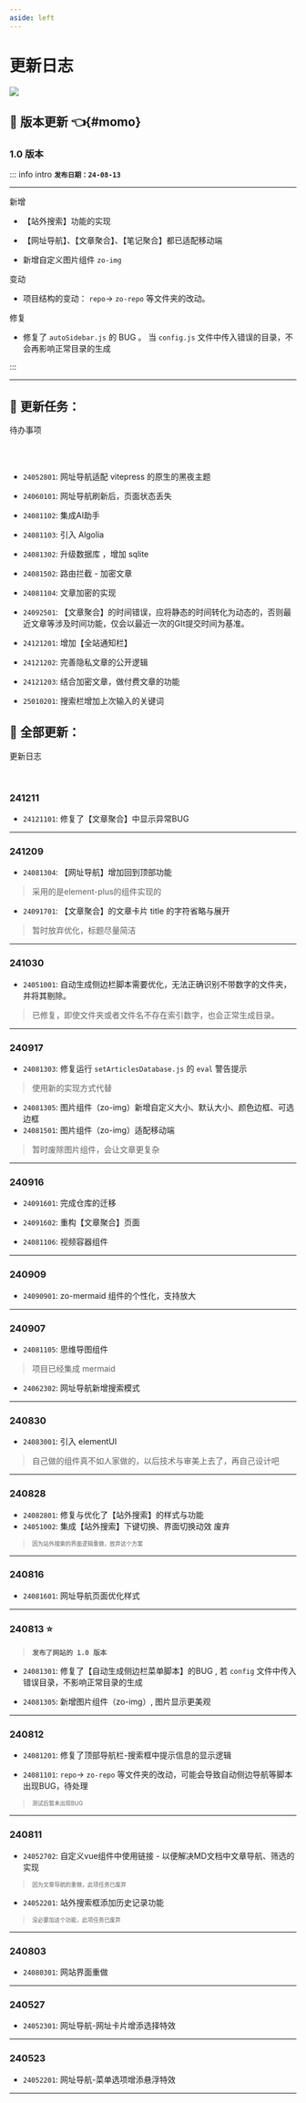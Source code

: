```yaml
---
aside: left
---
```


# 更新日志



![](/notesPic/202412132237.png)


## 🔘 版本更新 👈{#momo}

### 1.0 版本

::: info intro
**`发布日期：24-08-13`**

---

<Badge type='tip'>新增</Badge>

- 【站外搜索】功能的实现


- 【网址导航】、【文章聚合】、【笔记聚合】都已适配移动端

- 新增自定义图片组件 `zo-img`


<Badge type='warning'>变动</Badge>  

- 项目结构的变动： `repo`-> `zo-repo` 等文件夹的改动。

<Badge type='danger'>修复</Badge>  

- 修复了 `autoSidebar.js` 的 BUG 。 当 `config.js` 文件中传入错误的目录，不会再影响正常目录的生成

:::

---



## 🔘 更新任务：

<Badge type='info'>待办事项</Badge> 

<br/>

<br/>



- `24052801`: 网址导航适配 vitepress 的原生的黑夜主题 

- `24060101`: 网址导航刷新后，页面状态丢失 

- `24081102`: 集成AI助手 

- `24081103`: 引入 Algolia  

- `24081302`: 升级数据库 ，增加 sqlite

- `24081502`: 路由拦截 - 加密文章

- `24081104`: 文章加密的实现  

- `24092501`: 【文章聚合】的时间错误，应将静态的时间转化为动态的，否则最近文章等涉及时间功能，仅会以最近一次的GIt提交时间为基准。

- `24121201`: 增加【全站通知栏】  

- `24121202`: 完善隐私文章的公开逻辑  

- `24121203`: 结合加密文章，做付费文章的功能  

- `25010201`: 搜索栏增加上次输入的关键词



<!-- momo 锚点：是配合导航栏快速定位到 更新历史 -->
<!-- 详见 config 文件中 nav 的设置 -->


## 🔘 全部更新：

<Badge type='info'>更新日志</Badge>

<br/>


### 241211

- `24121101`: 修复了【文章聚合】中显示异常BUG

---

### 241209

- `24081304`: 【网址导航】增加回到顶部功能
> 采用的是element-plus的组件实现的

- `24091701`: 【文章聚合】的文章卡片 title 的字符省略与展开
> 暂时放弃优化，标题尽量简洁

---

### 241030

- `24051001`: 自动生成侧边栏脚本需要优化，无法正确识别不带数字的文件夹，并将其剔除。
> 已修复，即使文件夹或者文件名不存在索引数字，也会正常生成目录。

---

### 240917

- `24081303`: 修复运行 `setArticlesDatabase.js`  的 `eval` 警告提示
> 使用新的实现方式代替
- `24081305`: 图片组件（zo-img）新增自定义大小、默认大小、颜色边框、可选边框
- `24081501`: 图片组件（zo-img）适配移动端
> 暂时废除图片组件，会让文章更复杂

---

### 240916

- `24091601`: 完成仓库的迁移

- `24091602`: 重构【文章聚合】页面

- `24081106`: 视频容器组件 

---

### 240909

- `24090901`: zo-mermaid 组件的个性化，支持放大

---

### 240907

- `24081105`: 思维导图组件 
> 项目已经集成 mermaid

- `24062302`: 网址导航新增搜索模式

---

### 240830

- `24083001`: 引入 elementUI
> 自己做的组件真不如人家做的，以后技术与审美上去了，再自己设计吧

---

### 240828

- `24082801`: 修复与优化了【站外搜索】的样式与功能
- `24051002`: 集成【站外搜索】下键切换、界面切换动效 <Badge type='danger'>废弃</Badge>
> <small><small>因为站外搜索的界面逻辑重做，放弃这个方案</small></small>


---

### 240816

- `24081601`: 网址导航页面优化样式


---

### 240813 ⭐

> **`发布了网站的 1.0 版本`**

- `24081301`: 修复了【自动生成侧边栏菜单脚本】的BUG , 若 `config` 文件中传入错误目录，不影响正常目录的生成

- `24081305`: 新增图片组件（zo-img）, 图片显示更美观
---

### 240812

- `24081201`: 修复了顶部导航栏-搜索框中提示信息的显示逻辑  

- `24081101`: `repo`-> `zo-repo` 等文件夹的改动，可能会导致自动侧边导航等脚本出现BUG，待处理
> <small><small>测试后暂未出现BUG</small></small>
 
---
 

### 240811

- `24052702`: 自定义vue组件中使用链接 - 以便解决MD文档中文章导航、筛选的实现   
> <small><small>因为文章导航的重做，此项任务已废弃</small></small> 
- `24052201`: 站外搜索框添加历史记录功能
> <small><small>没必要加这个功能，此项任务已废弃</small></small>


---

### 240803


- `24080301`: 网站界面重做

---

### 240527 

- `24052301`: 网址导航-网址卡片增添选择特效

--- 



### 240523

- `24052201`: 网址导航-菜单选项增添悬浮特效

---